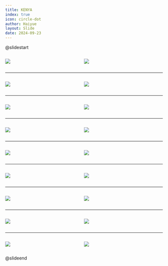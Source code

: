 ```yaml
---
title: KENYA
index: true
icon: circle-dot
author: Haiyue
layout: Slide
date: 2024-09-23
---
```

 
@slidestart

<div style="display:flex">
<div style="flex:1">

![](https://raw.githubusercontent.com/yclord/reading/refs/heads/master/english/Level-U/KENYA/001.webp)
</div>
<div style="flex:1">

![](https://raw.githubusercontent.com/yclord/reading/refs/heads/master/english/Level-U/KENYA/002.webp)
</div>
</div>

---

<div style="display:flex">
<div style="flex:1">

![](https://raw.githubusercontent.com/yclord/reading/refs/heads/master/english/Level-U/KENYA/003.webp)
</div>
<div style="flex:1">

![](https://raw.githubusercontent.com/yclord/reading/refs/heads/master/english/Level-U/KENYA/004.webp)
</div>
</div>

---

<div style="display:flex">
<div style="flex:1">

![](https://raw.githubusercontent.com/yclord/reading/refs/heads/master/english/Level-U/KENYA/005.webp)
</div>
<div style="flex:1">

![](https://raw.githubusercontent.com/yclord/reading/refs/heads/master/english/Level-U/KENYA/006.webp)
</div>
</div>

---

<div style="display:flex">
<div style="flex:1">

![](https://raw.githubusercontent.com/yclord/reading/refs/heads/master/english/Level-U/KENYA/007.webp)
</div>
<div style="flex:1">

![](https://raw.githubusercontent.com/yclord/reading/refs/heads/master/english/Level-U/KENYA/008.webp)
</div>
</div>

---

<div style="display:flex">
<div style="flex:1">

![](https://raw.githubusercontent.com/yclord/reading/refs/heads/master/english/Level-U/KENYA/009.webp)
</div>
<div style="flex:1">

![](https://raw.githubusercontent.com/yclord/reading/refs/heads/master/english/Level-U/KENYA/010.webp)
</div>
</div>

---

<div style="display:flex">
<div style="flex:1">

![](https://raw.githubusercontent.com/yclord/reading/refs/heads/master/english/Level-U/KENYA/011.webp)
</div>
<div style="flex:1">

![](https://raw.githubusercontent.com/yclord/reading/refs/heads/master/english/Level-U/KENYA/012.webp)
</div>
</div>

---

<div style="display:flex">
<div style="flex:1">

![](https://raw.githubusercontent.com/yclord/reading/refs/heads/master/english/Level-U/KENYA/013.webp)
</div>
<div style="flex:1">

![](https://raw.githubusercontent.com/yclord/reading/refs/heads/master/english/Level-U/KENYA/014.webp)
</div>
</div>

---

<div style="display:flex">
<div style="flex:1">

![](https://raw.githubusercontent.com/yclord/reading/refs/heads/master/english/Level-U/KENYA/015.webp)
</div>
<div style="flex:1">

![](https://raw.githubusercontent.com/yclord/reading/refs/heads/master/english/Level-U/KENYA/016.webp)
</div>
</div>

---

<div style="display:flex">
<div style="flex:1">

![](https://raw.githubusercontent.com/yclord/reading/refs/heads/master/english/Level-U/KENYA/017.webp)
</div>
<div style="flex:1">

![](https://raw.githubusercontent.com/yclord/reading/refs/heads/master/english/Level-U/KENYA/018.webp)
</div>
</div>

@slideend